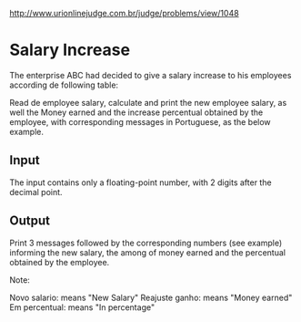 http://www.urionlinejudge.com.br/judge/problems/view/1048

# Salary Increase

The enterprise ABC had decided to give a salary increase to his employees
according de following table:

Read de employee salary, calculate and print the new employee salary, as well
the Money earned and the increase percentual obtained by the employee, with
corresponding messages in Portuguese, as the below example.

## Input

The input contains only a floating-point number, with 2 digits after the
decimal point.

## Output

Print 3 messages followed by the corresponding numbers (see example) informing
the new salary, the among of money earned and the percentual obtained by the
employee.

Note:

Novo salario:  means "New Salary"
Reajuste ganho: means "Money earned"
Em percentual: means "In percentage"
